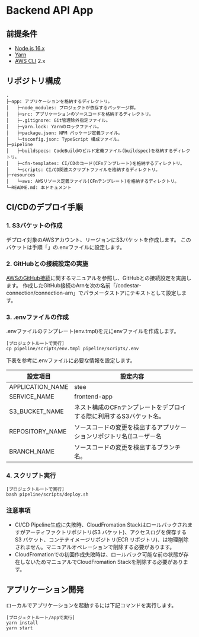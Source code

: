 # Backend API App

## 前提条件

 * [Node.js 16.x](https://nodejs.org/ja/download/)
 * [Yarn](https://yarnpkg.com/)
 * [AWS CLI](https://docs.aws.amazon.com/ja_jp/cli/latest/userguide/install-cliv2.html) 2.x

## リポジトリ構成

```
.
├─app: アプリケーションを格納するディレクトリ。
│   ├─node_modules: プロジェクトが依存するパッケージ群。
│   ├─src: アプリケーションのソースコードを格納するディレクトリ。
│   ├─.gitignore: Git管理除外指定ファイル。
│   ├─yarn.lock: Yarnのロックファイル。
│   ├─package.json: NPM パッケージ定義ファイル。
│   └─tsconfig.json: TypeScript 構成ファイル。
├─pipeline
│   ├─buildspecs: CodeBuildのビルド定義ファイル(buildspec)を格納するディレクトリ。
│   ├─cfn-templates: CI/CDのコード(CFnテンプレート)を格納するディレクトリ。
│   └─scripts: CI/CD関連スクリプトファイルを格納するディレクトリ。
├─resources
│   └─aws: AWSリソース定義ファイル(CFnテンプレート)を格納するディレクトリ。
└─README.md: 本ドキュメント
```


## CI/CDのデプロイ手順

### 1. S3バケットの作成

デプロイ対象のAWSアカウント、リージョンにS3バケットを作成します。
このバケットは手順「」の.envファイルに設定します。

### 2. GitHubとの接続設定の実施

[AWSのGitHub接続](https://docs.aws.amazon.com/ja_jp/codepipeline/latest/userguide/connections-github.html)に関するマニュアルを参照し、GitHubとの接続設定を実施します。
作成したGitHub接続のArnを次の名前「/codestar-connection/connection-arn」でパラメータストアにテキストとして設定します。

### 3. .envファイルの作成

.envファイルのテンプレート(env.tmpl)を元にenvファイルを作成します。
```
[プロジェクトルートで実行]
cp pipeline/scripts/env.tmpl pipeline/scripts/.env
```
下表を参考に.envファイルに必要な情報を設定します。

|  設定項目              |  設定内容                                                                                         |
| ---------------------- | ------------------------------------------------------------------------------------------------- |
|  APPLICATION_NAME      |  stee                                                                                             |
|  SERVICE_NAME          |  frontend-app                                                                                     |
|  S3_BUCKET_NAME        |  ネスト構成のCFnテンプレートをデプロイする際に利用するS3バケット名。                              |
|  REPOSITORY_NAME       |  ソースコードの変更を検出するアプリケーションリポジトリ名([ユーザー名|組織名]/リポジトリ名)。     |
|  BRANCH_NAME           |  ソースコードの変更を検出するブランチ名。                                                         |

### 4. スクリプト実行

```
[プロジェクトルートで実行]
bash pipeline/scripts/deploy.sh
```

### 注意事項

  * CI/CD Pipeline生成に失敗時、CloudFromation Stackはロールバックされますがアーティファクトリポジトリ(S3 バケット)、アクセスログを保存するS3 バケット、コンテナイメージリポジトリ(ECR リポジトリ)、は物理削除されません。マニュアルオペレーションで削除する必要があります。
  * CloudFromationでの初回作成失敗時は、ロールバック可能な前の状態が存在しないためマニュアルでCloudFromation Stackを削除する必要があります。


## アプリケーション開発

ローカルでアプリケーションを起動するには下記コマンドを実行します。
```
[プロジェクトルート/appで実行]
yarn install
yarn start
```
